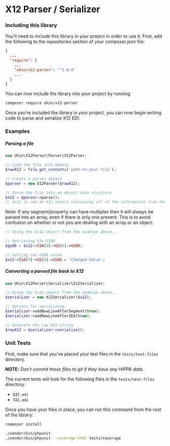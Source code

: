 # X12 Parser / Serializer

### Including this library

You'll need to include this library in your project in order to use it. First, add the following to the repositories section of your composer.json file:
```json
{
  ...
  "require": {
    ...
    "uhin/x12-parser": "^2.0.0"
    ...
  }
}
```

You can now include the library into your project by running:

```bash
composer require uhin/x12-parser
```

Once you're included the library in your project, you can now begin writing code to parse and serialize X12 EDI.


### Examples

##### Parsing a file

```php
use Uhin\X12Parser\Parser\X12Parser;

// Load the file into memory
$rawX12 = file_get_contents('path-to-your-file');

// Create a parser object
$parser = new X12Parser($rawX12);

// Parse the file into an object data structure
$x12 = $parser->parse();
// $x12 is now an X12 object containing all of the information from the X12 file
```


Note: If any segment/property can have multiples then it will always be parsed into an array, even if there is only one present. This is to avoid confusion on whether or not you are dealing with an array or an object.
```php
// Using the $x12 object from the examlpe above...

// Retrieving the GS06
$gs06 = $x12->ISA[0]->GS[0]->GS06;

// Setting the GS06 value
$x12->ISA[0]->GS[0]->GS06 = 'Changed Value';
```

##### Converting a parsed file back to X12

```php
use Uhin\X12Parser\Serializer\X12Serializer;

// Using the $x12 object from the examlpe above...
$serializer = new X12Serializer($x12);

// Options for serializing:
$serializer->addNewLineAfterSegment(true);
$serializer->addNewLineAfterIEA(true);

// Generate the raw X12 string
$rawX12 = $serializer->serialize();
```

### Unit Tests

First, make sure that you've placed your test files in the `tests/test-files` directory.

__NOTE:__ _Don't commit these files to git if they have any HIPPA data._

The current tests will look for the following files in the `tests/test-files` directory:
- `837.edi`
- `TA1.edi`

Once you have your files in place, you can run this command from the root of the library:

```bash
composer install
```

```bash
./vendor/bin/phpunit
./vendor/bin/phpunit --coverage-html tests/coverage
```
